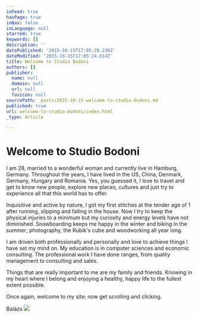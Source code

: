```yaml
---
inFeed: true
hasPage: true
inNav: false
inLanguage: null
starred: true
keywords: []
description: ''
datePublished: '2015-10-15T17:05:29.236Z'
dateModified: '2015-10-15T17:05:24.014Z'
title: Welcome to Studio Bodoni
authors: []
publisher:
  name: null
  domain: null
  url: null
  favicon: null
sourcePath: _posts/2015-10-15-welcome-to-studio-bodoni.md
published: true
url: welcome-to-studio-bodoni/index.html
_type: Article

---
```

# Welcome to Studio Bodoni

I am 28, married to a wonderful woman and currently live in Hamburg, Germany. Throughout the years, I have lived in the US, China, Denmark, Germany, Hungary and Romania. Yes, you guessed it, I love to travel and get to know new people, explore new places, cultures and just try to experience all that this world has to offer.

Inquisitive and active by nature, I got my first stitches at the tender age of 1 after running, slipping and falling in the house. Now I try to keep the physical injuries to a minimum but my curiosity and energy levels have not diminished. Snowboarding keeps me happy in the winter and biking in the summer; photography, the Rubik's cube and woodworking all year long.

I am driven both professionally and personally and love to achieve things I have set my mind on. My education is in computer sciences and economic consulting. The professional work I have done ranges, from quality management to consulting and sales.

Things that are really important to me are my family and friends. Knowing in my heart where I belong and enjoying a healthy, happy life to the fullest extent possible.

Once again, welcome to my site; now get scrolling and clicking.

Balázs
![](https://the-grid-user-content.s3-us-west-2.amazonaws.com/4e4d11dd-67ec-4d70-97f5-dd05836cc812.jpg)